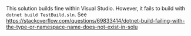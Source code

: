 This solution builds fine within Visual Studio. However, it fails to build with `dotnet build TestBuild.sln`. See https://stackoverflow.com/questions/69833414/dotnet-build-failing-with-the-type-or-namespace-name-does-not-exist-in-solu
